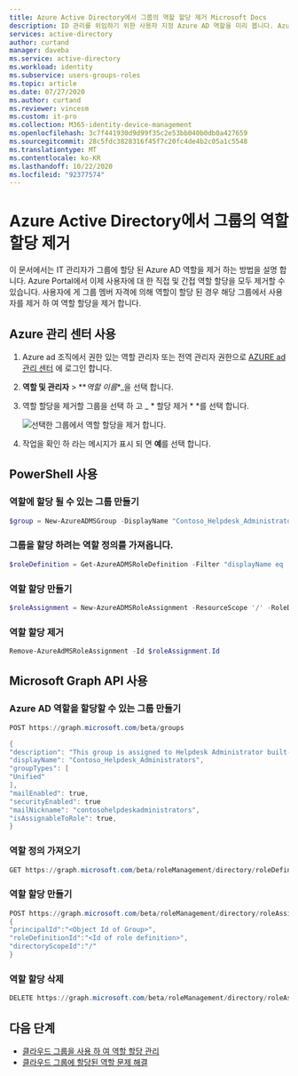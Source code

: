 ```yaml
---
title: Azure Active Directory에서 그룹의 역할 할당 제거 Microsoft Docs
description: ID 관리를 위임하기 위한 사용자 지정 Azure AD 역할을 미리 봅니다. Azure Portal, PowerShell 또는 Graph API에서 Azure 역할을 관리합니다.
services: active-directory
author: curtand
manager: daveba
ms.service: active-directory
ms.workload: identity
ms.subservice: users-groups-roles
ms.topic: article
ms.date: 07/27/2020
ms.author: curtand
ms.reviewer: vincesm
ms.custom: it-pro
ms.collection: M365-identity-device-management
ms.openlocfilehash: 3c7f441930d9d99f35c2e53bb040b0db0a427659
ms.sourcegitcommit: 28c5fdc3828316f45f7c20fc4de4b2c05a1c5548
ms.translationtype: MT
ms.contentlocale: ko-KR
ms.lasthandoff: 10/22/2020
ms.locfileid: "92377574"
---
```

# <a name="remove-role-assignments-from-a-group-in-azure-active-directory"></a>Azure Active Directory에서 그룹의 역할 할당 제거

이 문서에서는 IT 관리자가 그룹에 할당 된 Azure AD 역할을 제거 하는 방법을 설명 합니다. Azure Portal에서 이제 사용자에 대 한 직접 및 간접 역할 할당을 모두 제거할 수 있습니다. 사용자에 게 그룹 멤버 자격에 의해 역할이 할당 된 경우 해당 그룹에서 사용자를 제거 하 여 역할 할당을 제거 합니다.

## <a name="using-azure-admin-center"></a>Azure 관리 센터 사용

1. Azure ad 조직에서 권한 있는 역할 관리자 또는 전역 관리자 권한으로 [AZURE ad 관리 센터](https://portal.azure.com/#blade/Microsoft_AAD_IAM/ActiveDirectoryMenuBlade/Overview) 에 로그인 합니다.

1. **역할 및 관리자** > **_역할 이름_*_을 선택 합니다.

1. 역할 할당을 제거할 그룹을 선택 하 고 _ * 할당 제거 * *를 선택 합니다.

   ![선택한 그룹에서 역할 할당을 제거 합니다.](./media/groups-remove-assignment/remove-assignment.png)

1. 작업을 확인 하 라는 메시지가 표시 되 면 **예**를 선택 합니다.

## <a name="using-powershell"></a>PowerShell 사용

### <a name="create-a-group-that-can-be-assigned-to-role"></a>역할에 할당 될 수 있는 그룹 만들기

```powershell
$group = New-AzureADMSGroup -DisplayName "Contoso_Helpdesk_Administrators" -Description "This group is assigned to Helpdesk Administrator built-in role in Azure AD." -MailEnabled $true -SecurityEnabled $true -MailNickName "contosohelpdeskadministrators" -IsAssignableToRole $true
```

### <a name="get-the-role-definition-you-want-to-assign-the-group-to"></a>그룹을 할당 하려는 역할 정의를 가져옵니다.

```powershell
$roleDefinition = Get-AzureADMSRoleDefinition -Filter "displayName eq 'Helpdesk Administrator'"
```

### <a name="create-a-role-assignment"></a>역할 할당 만들기

```powershell
$roleAssignment = New-AzureADMSRoleAssignment -ResourceScope '/' -RoleDefinitionId $roleDefinition.Id -PrincipalId $group.objectId
```

### <a name="remove-the-role-assignment"></a>역할 할당 제거

```powershell
Remove-AzureAdMSRoleAssignment -Id $roleAssignment.Id 
```

## <a name="using-microsoft-graph-api"></a>Microsoft Graph API 사용

### <a name="create-a-group-that-can-be-assigned-an-azure-ad-role"></a>Azure AD 역할을 할당할 수 있는 그룹 만들기

```powershell
POST https://graph.microsoft.com/beta/groups

{
"description": "This group is assigned to Helpdesk Administrator built-in role of Azure AD",
"displayName": "Contoso_Helpdesk_Administrators",
"groupTypes": [
"Unified"
],
"mailEnabled": true,
"securityEnabled": true
"mailNickname": "contosohelpdeskadministrators",
"isAssignableToRole": true,
}
```

### <a name="get-the-role-definition"></a>역할 정의 가져오기

```powershell
GET https://graph.microsoft.com/beta/roleManagement/directory/roleDefinitions?$filter = displayName eq ‘Helpdesk Administrator’
```

### <a name="create-the-role-assignment"></a>역할 할당 만들기

```powershell
POST https://graph.microsoft.com/beta/roleManagement/directory/roleAssignments
{
"principalId":"<Object Id of Group>",
"roleDefinitionId":"<Id of role definition>",
"directoryScopeId":"/"
}
```

### <a name="delete-role-assignment"></a>역할 할당 삭제

```powershell
DELETE https://graph.microsoft.com/beta/roleManagement/directory/roleAssignments/<Id of role assignment>
```

## <a name="next-steps"></a>다음 단계

- [클라우드 그룹을 사용 하 여 역할 할당 관리](groups-concept.md)
- [클라우드 그룹에 할당된 역할 문제 해결](groups-faq-troubleshooting.md)

